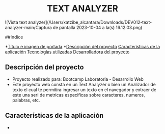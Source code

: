 <h1 align = "center">TEXT ANALYZER</h1> 

![Vista text analyzer](/Users/xatzibe_alcantara/Downloads/DEV012-text-analyzer-main/Captura de pantalla 2023-10-04 a la(s) 16.12.03.png)

##Indice

*[Título e imagen de portada](#Título-e-imagen-de-portada)
*[Descripción del proyecto](#descripción-del-proyecto)
[Características de la aplicación](#características-de-la-aplicación)
[Tecnologías utilizadas](#Tecnologías-utilizadas)
[Desarrolladora del proyecto](#Desarrolladora-del-proyecto)

## Descripción del proyecto

* Proyecto realizado para: Bootcamp Laboratoria - Desarrollo Web
* Este proyecto web consta en un Text Analyzer o bien un Analizador de texto el cual te permitira ingresar un texto en el navegador y extraer de este una seri de metricas especificas sobre caracteres, numeros, palabras, etc. 

## Características de la aplicación

* 
